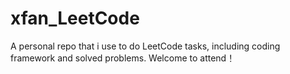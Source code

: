 # xfan_LeetCode
A personal repo that i use to do LeetCode tasks, including coding framework and solved problems. Welcome to attend！

